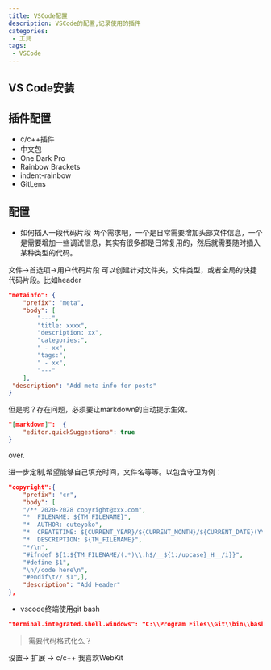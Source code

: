 ```yaml
---
title: VSCode配置
description: VSCode的配置,记录使用的插件
categories:
 - 工具
tags:
 - VSCode
---
```


## VS Code安装

## 插件配置

- c/c++插件
- 中文包
- One Dark Pro
- Rainbow Brackets
- indent-rainbow
- GitLens

## 配置

- 如何插入一段代码片段
两个需求吧，一个是日常需要增加头部文件信息，一个是需要增加一些调试信息，其实有很多都是日常复用的，然后就需要随时插入某种类型的代码。

文件->首选项->用户代码片段
可以创建针对文件夹，文件类型，或者全局的快捷代码片段。比如header

```json
"metainfo": {
    "prefix": "meta",
    "body": [
        "---",
        "title: xxxx",
        "description: xx",
        "categories:",
        " - xx",
        "tags:",
        " - xx",
        "---"
    ],
 "description": "Add meta info for posts"
}
```

但是呢？存在问题，必须要让markdown的自动提示生效。

```json
"[markdown]":  {
    "editor.quickSuggestions": true
}
```

over.

进一步定制,希望能够自己填充时间，文件名等等。以包含守卫为例：

```json
"copyright":{
    "prefix": "cr",
    "body": [
    "/** 2020-2028 copyright@xxx.com",
    "*  FILENAME: ${TM_FILENAME}",
    "*  AUTHOR: cuteyoko",
    "*  CREATETIME: ${CURRENT_YEAR}/${CURRENT_MONTH}/${CURRENT_DATE}(YYYY/MM/DD)",
    "*  DESCRIPTION: ${TM_FILENAME}",
    "*/\n",
    "#ifndef ${1:${TM_FILENAME/(.*)\\.h$/__${1:/upcase}_H__/i}}",
    "#define $1",
    "\n//code here\n",
    "#endif\t// $1",],
    "description": "Add Header"
},
```

- vscode终端使用git bash

```json
"terminal.integrated.shell.windows": "C:\\Program Files\\Git\\bin\\bash.exe",
```

> 需要代码格式化么？

设置-> 扩展 -> c/c++ 我喜欢WebKit
